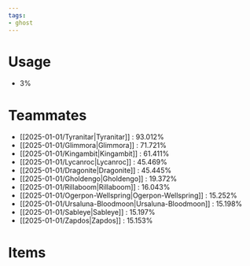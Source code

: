 ```yaml
---
tags:
- ghost
---
```

# Usage
- 3%
# Teammates
- [[2025-01-01/Tyranitar|Tyranitar]] : 93.012%
- [[2025-01-01/Glimmora|Glimmora]] : 71.721%
- [[2025-01-01/Kingambit|Kingambit]] : 61.411%
- [[2025-01-01/Lycanroc|Lycanroc]] : 45.469%
- [[2025-01-01/Dragonite|Dragonite]] : 45.445%
- [[2025-01-01/Gholdengo|Gholdengo]] : 19.372%
- [[2025-01-01/Rillaboom|Rillaboom]] : 16.043%
- [[2025-01-01/Ogerpon-Wellspring|Ogerpon-Wellspring]] : 15.252%
- [[2025-01-01/Ursaluna-Bloodmoon|Ursaluna-Bloodmoon]] : 15.198%
- [[2025-01-01/Sableye|Sableye]] : 15.197%
- [[2025-01-01/Zapdos|Zapdos]] : 15.153%
# Items